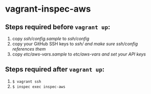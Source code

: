 # vagrant-inspec-aws

## Steps required before `vagrant up`:
1. copy *ssh/config.sample* to *ssh/config*
1. copy your GitHub SSH keys to *ssh/* _and make sure *ssh/config* references them_
1. copy *etc/aws-vars.sample* to *etc/aws-vars* _and set your API keys_

## Steps required after `vagrant up`:
1. `$ vagrant ssh`
1. `$ inspec exec inspec-aws`
